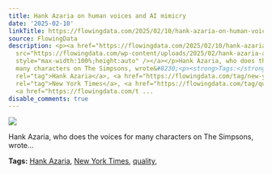 ```yaml
---
title: Hank Azaria on human voices and AI mimicry
date: '2025-02-10'
linkTitle: https://flowingdata.com/2025/02/10/hank-azaria-on-human-voices-and-ai-mimicry/
source: FlowingData
description: <p><a href="https://flowingdata.com/2025/02/10/hank-azaria-on-human-voices-and-ai-mimicry/"><img
  src="https://flowingdata.com/wp-content/uploads/2025/02/hank-azaria-ai-750x376.png"
  style="max-width:100%;height:auto" /></a></p>Hank Azaria, who does the voices for
  many characters on The Simpsons, wrote&#8230;<p><strong>Tags:</strong> <a href="https://flowingdata.com/tag/hank-azaria/"
  rel="tag">Hank Azaria</a>, <a href="https://flowingdata.com/tag/new-york-times/"
  rel="tag">New York Times</a>, <a href="https://flowingdata.com/tag/quality/" rel="tag">quality</a>,
  <a href="https://flowingdata.com/t ...
disable_comments: true
---
```

<p><a href="https://flowingdata.com/2025/02/10/hank-azaria-on-human-voices-and-ai-mimicry/"><img src="https://flowingdata.com/wp-content/uploads/2025/02/hank-azaria-ai-750x376.png" style="max-width:100%;height:auto" /></a></p>Hank Azaria, who does the voices for many characters on The Simpsons, wrote&#8230;<p><strong>Tags:</strong> <a href="https://flowingdata.com/tag/hank-azaria/" rel="tag">Hank Azaria</a>, <a href="https://flowingdata.com/tag/new-york-times/" rel="tag">New York Times</a>, <a href="https://flowingdata.com/tag/quality/" rel="tag">quality</a>, <a href="https://flowingdata.com/t ...